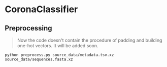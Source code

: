 # CoronaClassifier

## Preprocessing

> Now the code doesn't contain the procedure of padding and building one-hot vectors. It will be added soon.

`python preprocess.py source_data/metadata.tsv.xz source_data/sequences.fasta.xz `